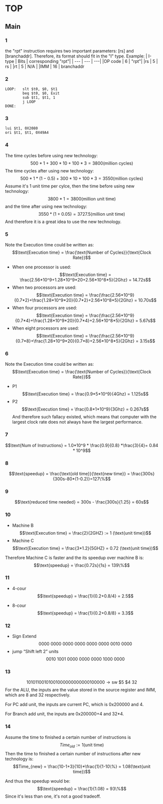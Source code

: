 # TOP

## Main

### 1
the "rpt" instruction requires two important parameters: [rs] and [branchaddr]. Therefore, its format should fit in the "I" type. Example:
| I-type | Bits | corresponding "rpt"|
| --- | --- | ---|
|OP code | 6 | "rpt"|
|rs | 5 | rs |
|rt | 5 | N/A |
|IMM | 16 | branchaddr

### 2
```
LOOP:   slt $t0, $0, $t1
        beq $t0, $0, Exit
        sub $t1, $t1, 1
        j LOOP
DONE:
```
### 3

```
lui $t1, 0X2080
ori $t1, $t1, 0X49A4
```

### 4
The time cycles before using new technology:
$$500*1+300*10+100*3=3800(\text{million cycles})$$
The time cycles after using new technology:
$$500*1*(1-0.5)+300*10+100*3=3550(\text{million cycles})$$
Assume it's 1 unit time per cylce, then the time before using new technology:
$$3800 * 1 = 3800(\text{million unit time})$$
and the time after using new technology:
$$3550 * (1+0.05) = 3727.5(\text{million unit time})$$
And therefore it is a great idea to use the new technology.

### 5
Note the Execution time could be written as:
$$\text{Execution time} = \frac{\text{Number of Cycles}}{\text{Clock Rate}}$$
- When one processor is used:
$$\text{Execution time} = \frac{2.56*10^9+1.28*10^9*20+2.56*10^8*5}{2Ghz} = 14.72s$$
- When two processors are used:
$$\text{Execution time} = \frac{\frac{2.56*10^9}{0.7*2}+\frac{1.28*10^9*20}{0.7*2}+2.56*10^8*5}{2Ghz} = 10.70s$$
- When four processors are used:
$$\text{Execution time} = \frac{\frac{2.56*10^9}{0.7*4}+\frac{1.28*10^9*20}{0.7*4}+2.56*10^8*5}{2Ghz} = 5.67s$$
- When eight processors are used:
$$\text{Execution time} = \frac{\frac{2.56*10^9}{0.7*8}+\frac{1.28*10^9*20}{0.7*8}+2.56*10^8*5}{2Ghz} = 3.15s$$

### 6
Note the Execution time could be written as:
$$\text{Execution time} = \frac{\text{Number of Cycles}}{\text{Clock Rate}}$$
- P1
$$\text{Execution time} = \frac{0.9*5*10^9}{4Ghz} = 1.125s$$
- P2
$$\text{Execution time} = \frac{0.8*1*10^9}{3Ghz} = 0.267s$$
And therefore such fallacy existed, which means that computer with the largest clock rate does not always have the largest performance.

### 7
$$\text{Num of Instructions} = 1.0*10^9 * \frac{0.9}{0.8} *\frac{3}{4}= 0.84 * 10^9$$

### 8 
$$\text{speedup} = \frac{\text{old time}}{\text{new time}} = \frac{300s}{300s-80*(1-0.2)}=127\%$$

### 9
$$\text{reduced time needed} = 300s - \frac{300s}{1.25} = 60s$$

### 10
- Machine B
$$\text{Execution time} = \frac{2}{2GHZ} := 1 (\text{unit time})$$
- Machine C
$$\text{Execution time} = \frac{3*1.2}{5GHZ} = 0.72 (\text{unit time})$$

Therefore Machine C is faster and the its speedup over machine B is:
$$\text{speedup} = \frac{0.72s}{1s} = 139\%$$

### 11
- 4-cour
$$\text{speedup} = \frac{1}{0.2+0.8/4} = 2.5$$

- 8-cour
$$\text{speedup} = \frac{1}{0.2+0.8/8} = 3.3$$

### 12
- Sign Extend
$$0000\ 0000\ 0000\ 0000\ 0000\ 0000\ 0010\ 0000$$
- jump “Shift left 2” units
$$0010\ 1001\ 0000\ 0000\ 0000\ 1000\ 0000$$

### 13
$$1010 1100 1010 0100 0000 0000 0010 0000 \to \text{sw \$5 \$4 32}$$
For the ALU, the inputs are the value stored in the source register and IMM, which are $8$ and $32$ respectively.

For PC add unit, the inputs are current PC, which is 0x200000 and $4$.

For Branch add unit, the inputs are 0x200000+4 and 32*4.

### 14
Assume the time to finished a certain number of instructions is 
$$Time_{old} := 1(\text{unit time})$$
Then the time to finished a certain number of instructions after new technology is:
$$Time_{new} = \frac{10-1+3}{10}*\frac{1}{1-10\%} = 1.08(\text{unit time})$$

And thus the speedup would be:
$$\text{speedup} = \frac{1}{1.08} = 93\%$$
Since it's less than one, it's not a good tradeoff.